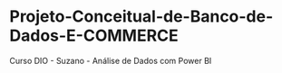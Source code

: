 # Projeto-Conceitual-de-Banco-de-Dados-E-COMMERCE
Curso DIO - Suzano - Análise de Dados com Power BI
